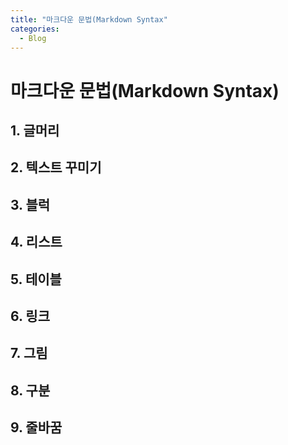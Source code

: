 ```yaml
---
title: "마크다운 문법(Markdown Syntax"
categories:
  - Blog
---
```

# 마크다운 문법(Markdown Syntax)

## 1. 글머리

## 2. 텍스트 꾸미기

## 3. 블럭

## 4. 리스트

## 5. 테이블

## 6. 링크

## 7. 그림

## 8. 구분

## 9. 줄바꿈
